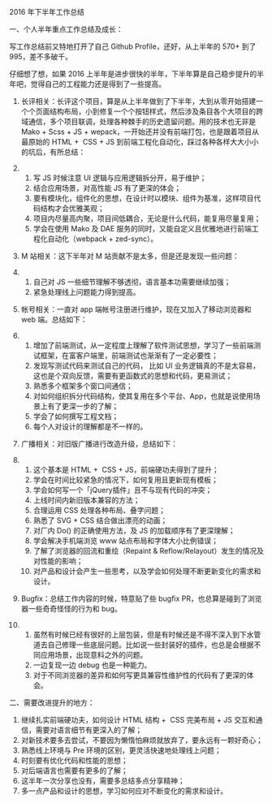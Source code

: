 2016 年下半年工作总结

一、个人半年重点工作总结及成长：

写工作总结前又特地打开了自己 Github Profile，还好，从上半年的 570+ 到了 995，差不多破千。

仔细想了想，如果 2016 上半年是进步很快的半年，下半年算是自己稳步提升的半年吧，觉得自己的工程能力还是得到了一些提高。

1. 长评相关：长评这个项目，算是从上半年做到了下半年，大到从零开始搭建一个个页面结构布局，小到修复一个个按钮样式，然后涉及条目各个大项目的跨域通信，多个项目联调，处理各种棘手的历史遗留问题。用的技术也无非是 Mako + Scss + JS + wepack，一开始还并没有前端打包，也是跟着项目从最原始的 HTML +  CSS + JS 到前端工程化自动化，踩过各种各样大大小小的坑后，有所总结：

2. 1. 写 JS 时候注意 UI 逻辑与应用逻辑拆分开，易于维护；
   2. 结合应用场景，对高性能 JS 有了更深的体会；
   3. 要有模块化，组件化的思想，在设计时以模块、组件为基准，这样项目代码结构才会优雅美观；
   4. 项目内尽量高内聚，项目间低耦合，无论是什么代码，能复用尽量复用；
   5. 学会在使用 Mako 及 DAE 服务的同时，又能自定义且优雅地进行前端工程化自动化（webpack + zed-sync）。

3. M 站相关：这下半年对 M 站贡献不是太多，但是还是发现一些问题：

4. 1. 自己对 JS 一些细节理解不够透彻，语言基本功需要继续加强；
   2. 紧急处理线上问题能力得到提高。

5. 帐号相关：一直对 app 端帐号注册进行维护，现在又加入了移动浏览器和 web 端。总结如下：

6. 1. 增加了前端测试，从一定程度上理解了软件测试思想，学习了一些前端测试框架，在富客户端里，前端测试也渐渐有了一定必要性；
   2. 发现写测试代码来测试自己的代码， 比如 UI 业务逻辑真的不是太容易，这也是个双向反馈，需要有更函数式的思想和代码，更易测试；
   3. 熟悉多个框架多个窗口间通信；
   4. 对如何组织拆分代码结构，使其复用在多个平台、App，也就是说使用场景上有了更深一步的了解；
   5. 学会了如何撰写工程文档；
   6. 每个人对设计的理解都是不一样的。

7. 广播相关：对旧版广播进行改造升级，总结如下：

8. 1. 这个基本是 HTML +  CSS + JS，前端硬功夫得到了提升；
   2. 学会在时间比较紧急的情况下，如何复用且更新现有模板；
   3. 学会如何写一个「jQuery插件」且不与现有代码的冲突；
   4. 上线时间内新旧版本兼容的方法；
   5. 合理运用 CSS 处理各种布局、叠字问题；
   6. 熟悉了 SVG + CSS 结合做出漂亮的动画；
   7. 对厂内 Do() 的正确使用方法，及 JS 的加载顺序有了更深理解；
   8. 学会解决手机端浏览 www 站点布局和字体大小比例错误；
   9. 了解了浏览器的回流和重绘（Repaint & Reflow/Relayout）发生的情况及对性能的影响；
   10. 对产品和设计会产生一些思考，以及学会如何处理不断更新变化的需求和设计。

9. Bugfix：总结工作内容的时候，特意贴了些 bugfix PR，也总算是碰到了浏览器一些奇奇怪怪的行为和 bug。

10. 1. 虽然有时候已经有很好的上层包装，但是有时候还是不得不深入到下水管道去自己修理一些底层问题。比如说一些封装好的插件，也总是会根据不同应用场景，出现意料之外的问题。
    2. 一边复现一边 debug 也是一种能力。
    3. 对于不同浏览器的差异和如何写更具兼容性维护性的代码有了更深的体会。

二、需要改进提升的地方：

1. 继续扎实前端硬功夫，如何设计 HTML 结构 +  CSS 完美布局 + JS 交互和通信，需要对语言细节有更深入的了解；
2. 对新技术要多去尝试，不要因为懒惰怕麻烦就放弃了，要永远有一颗好奇心；
3. 熟悉线上环境与 Pre 环境的区别，更灵活快速地处理线上问题；
4. 时刻要有优化代码和性能的思想；
5. 对后端语言也需要有更多的了解；
6. 这半年一次分享也没有，需要多总结多点分享精神；
7. 多一点产品和设计的思想，学习如何应对不断变化的需求和设计。